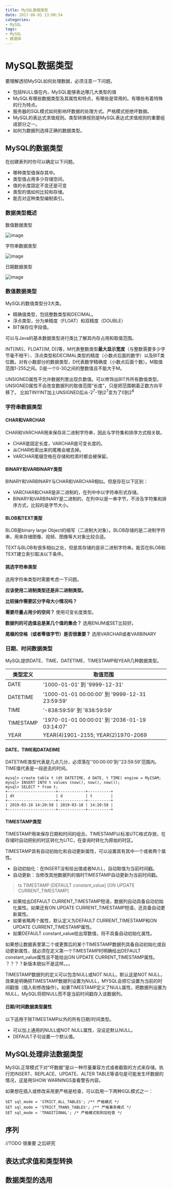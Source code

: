 ```yaml
---
title: MySQL数据类型
date: 2017-06-01 13:08:54
categories: 
- MySQL
tags: 
- MySQL
- 数据库
---
```

# MySQL数据类型
要理解透彻MySQL如何处理数据，必须注意一下问题。
- 包括NULL值在内，MySQL能够表达哪几大类型的值
- MySQL有哪些数据类型及其属性和特点，有哪些是常用的。有哪些有着特殊的行为特点。
- 服务器的SQL模式如何影响坏数据的处理方式。严格模式拒绝坏数据。
- MySQL的表达式求值规则。类型转换规则是MySQL表达式求值规则的重要组成部分之一。
- 如何为数据列选择正确的数据类型。

## MySQL的数据类型
在创建表列时你可以确定以下问题。
- 哪种类型值保存其中。
- 类型值占用多少存储空间。
- 值的长度固定不变还是可变
- 类型的值如何比较和存储。
- 能否对这种类型编制索引。

### 数据类型概述
数值数据类型

![image](https://note.youdao.com/yws/public/resource/dcff5c0bee1d6953fc0a1c4a49be81ca/xmlnote/AED2751B2AC4438C80674F99DD987930/6765)

字符串数据类型

![image](https://note.youdao.com/yws/public/resource/dcff5c0bee1d6953fc0a1c4a49be81ca/xmlnote/100F23EFD0434413A3CB56D858A30802/6771)

日期数据类型

![image](https://note.youdao.com/yws/public/resource/dcff5c0bee1d6953fc0a1c4a49be81ca/xmlnote/90B1DFE442D54F9F80C2DA818B1CDCFC/6773)

### 数值数据类型
MySQL的数值类型分3大类。
- 精确值类型，包括整数类型和DECIMAL。
- 浮点类型，分为单精度（FLOAT）和双精度（DOUBLE）
- BIT保存位字段值。

可以与Java的基本数据类型进行类比了解其内存占用和取值范围。

INT[(M)]、FLOAT[(M, D)]等，M代表整数类型**最大显示宽度**（与整数需要多少字节毫不相干）、浮点类型和DECIMAL类型的精度（小数点后面的数字）以及BIT类位数。对有小数部分的数据类型，D代表数学精确度（小数点后面个数）。M取值范围1-255之间。D是一个0-30之间的整数值且不能大于M。

UNSIGNED属性不允许数据列里出现负数值。可以修饰出BIT外所有数值类型。UNSIGNED属性不会改变数据列的取值范围“长度”，只是把范围朝着正数方向平移了。
比如TINYINT加上UNSIGNED后从-2<sup>7</sup>-1到2<sup>7</sup>变为了0到2<sup>8</sup>

### 字符串数据类型
#### CHAR和VARCHAR
CHAR和VARCHAR用来保存非二进制字符串，因此与字符集和排序方式相关联。
- CHAR是固定长度，VARCHAR是可变长度的。
- 从CHAR检索出来的尾椎会被去掉。
- VARCHAR尾缀空格在存储和检索时都会被保留。

#### BINARY和VARBINARY类型
BINARY和VARBINARY与CHAR和VARCHAR相似。但是存在以下区别：
- VARCHAR和CHAR是非二进制的，在列中中以字符串形式存储。
- BINARY和VARBINARY是二进制的，在列中以是一串字节，不涉及字符集和排序方式，比较的是字节大小。

#### BLOB和TEXT类型
BLOB是binary large Object的缩写（二进制大对象）。BLOB存储的是二进制字符串，用来存储图像、视频、图像等大对象比较合适。

TEXT与BLOB有很多相似之处，但是其存储的是非二进制字符串。能否在BLOB和TEXT建立索引取决以下条件。

#### 挑选字符串类型
选用字符串类型时需要考虑一下问题。

**应该使用二进制类型还是非二进制类型。**

**比较操作需要区分字母大小情况吗？**

**需要尽量占用少的空间？** 使用可变长度类型。

**数据列的可选值总是某几个值的集合？** 选用ENUM或SET比较好。

**尾缀的空格（或者零值字节）是否很重要？** 选用VARCHAR或者VARBINARY

### 日期、时间数据类型
MySQL提供DATE、TIME、DATETIME、TIMESTAMP和YEAR几种数据类型。

类型定义 | 取值范围
---|---
DATE | '1000-01-01' 到 '9999-12-31'
DATETIME | '1000-01-01 00:00:00' 到 '9999-12-31 23:59:59'
TIME | '-838:59:59' 到 '838:59:59'
TIMESTAMP | '1970-01-01 00:00:01' 到 '2038-01-19 03:14:07'
YEAR | YEAR(4)1901-2155; YEAR(2)1970-2069

#### DATE、TIME和DATAEIME
DATETIME类型代表是几点几分，必须落在''00:00:00'到''23:59:59'范围内。TIME值代表是一段逝去的时间。
```
mysql> create table t (dt DATETIME, d DATE, t TIME) engine = MyISAM;
mysql> INSERT INTO t values (now(), now(), now());
mysql> SELECT * from t;
+---------------------+------------+----------+
| dt                  | d          | t        |
+---------------------+------------+----------+
| 2019-03-18 14:20:58 | 2019-03-18 | 14:20:58 |
+---------------------+------------+----------+
```

#### TIMESTAMP类型
TIMESTAMP用来保存日期和时间的组合。TIMESTAMP以标准UTC格式存放，在存储时自动把别的时区转化为UTC，在查询时转化为原始的时区。

TIMESTAMP具有自动初始化和自动更新属性，可以设置其有其中一个或者两个属性。
- 自动初始化：在INSERT没有给出值或者NULL，自动取值为当前时间戳。
- 自动更新：当修改其他数据列的值时TIMESTAMP自动更新为当前时间戳。

> ts TIMESTAMP [DEFAULT constant_value] [ON UPDATE CURRENT_TIMESTAMP]

- 如果给出DEFAULT CURRENT_TIMESTAMP短语，数据列自动具备自动初始化属性。如果还有ON UPDATE CURRENT_TIMESTAMP短语，还具备自动更新属性。
- 如果省略两个属性，默认定义为DEFAULT CURRENT_TIMESTAMP和ON UPDATE CURRENT_TIMESTAMP属性。
- 如果DEFAULT constant_value给出常数值，将不具备自动初始化属性。

如果想让数据表里第二个或更靠后的某个TIMESTAMP数据列具备自动初始化或自动更新属性，就必须在定义第一个TIMESTAMP时明确给出DEFAULT constant_value属性且不能给出ON UPDATE CURRENT_TIMESTAMP属性。
？？？？新版本貌似不是这样。。。

TIMESTAMP数据列的定义可以包含NULL或NOT NULL。默认这是NOT NULL，效果是明确把TIMESTAMP数据列设置为NULL，MYSQL会把它设置为当前的时间戳值（插入和修改操作）。如果TIMESTAMP定义了NULL属性，把数据列设置为NULL，MySQL将把NULL而不是当前时间戳存入该数据列。

#### 日期/时间数据类型属性
以下适用于除TIMESTAMP以外的所有日期/时间类型。
- 可以加上通用的NULL或NOT NULL属性，没设定默认NULL。
- DEFAULT子句设置一个默认值。

## MySQL处理非法数据类型
MySQL正常模式下对“坏数据”是以一种尽量兼容方式或者截取的方式来存储。执行完INSERT、REPLACE、UPDATE、ALTER TABLE等语句是可能发生坏数据的情况，这是用SHOW WARNINGS查看警告内容。

如果想在插入或修改采用更严格是检查，可以启用一下两种SQL模式之一：

```
SET sql_mode = 'STRICT_ALL_TABLES'; /** 严格模式 */
SET sql_mode = 'STRICT_TRANS_TABLES'; /** 严格事务模式 */
SET sql_mode = 'TRADITIONAL'; /* 严格模式和附加检查 */
```

## 序列
//TODO  很重要 之后研究

## 表达式求值和类型转换

## 数据类型的选用


